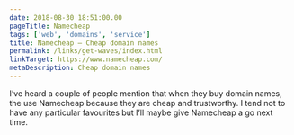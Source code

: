 ```yaml
---
date: 2018-08-30 18:51:00.00
pageTitle: Namecheap
tags: ['web', 'domains', 'service']
title: Namecheap – Cheap domain names
permalink: /links/get-waves/index.html
linkTarget: https://www.namecheap.com/
metaDescription: Cheap domain names
---
```


I’ve heard a couple of people mention that when they buy domain names, the use Namecheap because they are cheap and trustworthy. I tend not to have any particular favourites but I’ll maybe give Namecheap a go next time.
